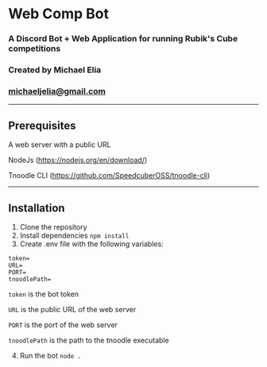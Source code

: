 # Web Comp Bot
### A Discord Bot + Web Application for running Rubik's Cube competitions
### Created by Michael Elia
### michaeljelia@gmail.com

---

## Prerequisites

A web server with a public URL

NodeJs (https://nodejs.org/en/download/)

Tnoodle CLI (https://github.com/SpeedcuberOSS/tnoodle-cli)

---

## Installation

1. Clone the repository
2. Install dependencies `npm install`
3. Create .env file with the following variables:

```
token=
URL=
PORT=
tnoodlePath=
```

`token` is the bot token

`URL` is the public URL of the web server

`PORT` is the port of the web server

`tnoodlePath` is the path to the tnoodle executable

4. Run the bot `node .`
